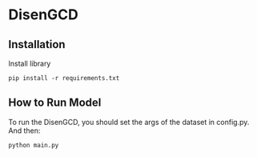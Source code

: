 # DisenGCD
## Installation

Install library

```
pip install -r requirements.txt
```

## How to Run Model

To run the DisenGCD, you should set the args of the dataset in config.py. And then:

```
python main.py
```
